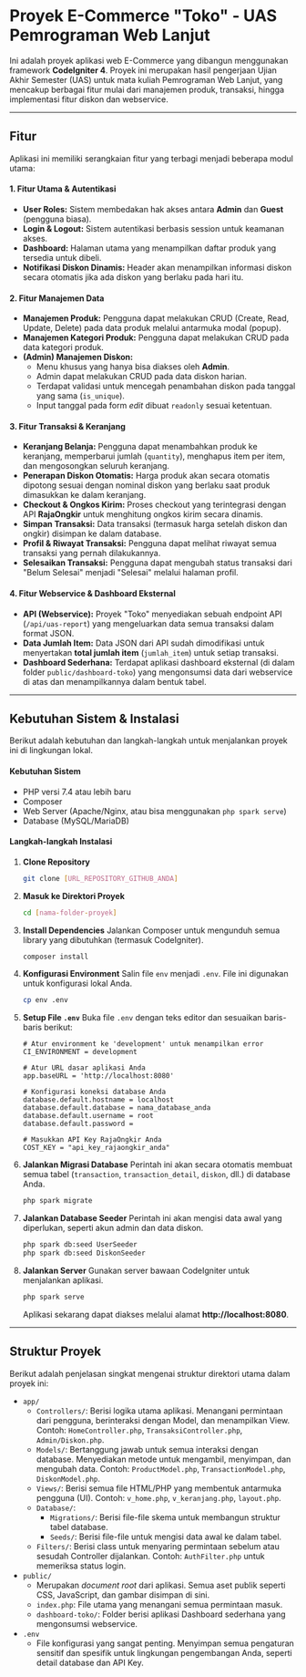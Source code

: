 
# Proyek E-Commerce "Toko" - UAS Pemrograman Web Lanjut

Ini adalah proyek aplikasi web E-Commerce yang dibangun menggunakan framework **CodeIgniter 4**. Proyek ini merupakan hasil pengerjaan Ujian Akhir Semester (UAS) untuk mata kuliah Pemrograman Web Lanjut, yang mencakup berbagai fitur mulai dari manajemen produk, transaksi, hingga implementasi fitur diskon dan webservice.

---

## Fitur

Aplikasi ini memiliki serangkaian fitur yang terbagi menjadi beberapa modul utama:

#### **1. Fitur Utama & Autentikasi**
- **User Roles:** Sistem membedakan hak akses antara **Admin** dan **Guest** (pengguna biasa).
- **Login & Logout:** Sistem autentikasi berbasis session untuk keamanan akses.
- **Dashboard:** Halaman utama yang menampilkan daftar produk yang tersedia untuk dibeli.
- **Notifikasi Diskon Dinamis:** Header akan menampilkan informasi diskon secara otomatis jika ada diskon yang berlaku pada hari itu.

#### **2. Fitur Manajemen Data**
- **Manajemen Produk:** Pengguna dapat melakukan CRUD (Create, Read, Update, Delete) pada data produk melalui antarmuka modal (popup).
- **Manajemen Kategori Produk:** Pengguna dapat melakukan CRUD pada data kategori produk.
- **(Admin) Manajemen Diskon:**
  - Menu khusus yang hanya bisa diakses oleh **Admin**.
  - Admin dapat melakukan CRUD pada data diskon harian.
  - Terdapat validasi untuk mencegah penambahan diskon pada tanggal yang sama (`is_unique`).
  - Input tanggal pada form *edit* dibuat `readonly` sesuai ketentuan.

#### **3. Fitur Transaksi & Keranjang**
- **Keranjang Belanja:** Pengguna dapat menambahkan produk ke keranjang, memperbarui jumlah (`quantity`), menghapus item per item, dan mengosongkan seluruh keranjang.
- **Penerapan Diskon Otomatis:** Harga produk akan secara otomatis dipotong sesuai dengan nominal diskon yang berlaku saat produk dimasukkan ke dalam keranjang.
- **Checkout & Ongkos Kirim:** Proses checkout yang terintegrasi dengan API **RajaOngkir** untuk menghitung ongkos kirim secara dinamis.
- **Simpan Transaksi:** Data transaksi (termasuk harga setelah diskon dan ongkir) disimpan ke dalam database.
- **Profil & Riwayat Transaksi:** Pengguna dapat melihat riwayat semua transaksi yang pernah dilakukannya.
- **Selesaikan Transaksi:** Pengguna dapat mengubah status transaksi dari "Belum Selesai" menjadi "Selesai" melalui halaman profil.

#### **4. Fitur Webservice & Dashboard Eksternal**
- **API (Webservice):** Proyek "Toko" menyediakan sebuah endpoint API (`/api/uas-report`) yang mengeluarkan data semua transaksi dalam format JSON.
- **Data Jumlah Item:** Data JSON dari API sudah dimodifikasi untuk menyertakan **total jumlah item** (`jumlah_item`) untuk setiap transaksi.
- **Dashboard Sederhana:** Terdapat aplikasi dashboard eksternal (di dalam folder `public/dashboard-toko`) yang mengonsumsi data dari webservice di atas dan menampilkannya dalam bentuk tabel.

---

## Kebutuhan Sistem & Instalasi

Berikut adalah kebutuhan dan langkah-langkah untuk menjalankan proyek ini di lingkungan lokal.

#### **Kebutuhan Sistem**
- PHP versi 7.4 atau lebih baru
- Composer
- Web Server (Apache/Nginx, atau bisa menggunakan `php spark serve`)
- Database (MySQL/MariaDB)

#### **Langkah-langkah Instalasi**
1.  **Clone Repository**
    ```bash
    git clone [URL_REPOSITORY_GITHUB_ANDA]
    ```

2.  **Masuk ke Direktori Proyek**
    ```bash
    cd [nama-folder-proyek]
    ```

3.  **Install Dependencies**
    Jalankan Composer untuk mengunduh semua library yang dibutuhkan (termasuk CodeIgniter).
    ```bash
    composer install
    ```

4.  **Konfigurasi Environment**
    Salin file `env` menjadi `.env`. File ini digunakan untuk konfigurasi lokal Anda.
    ```bash
    cp env .env
    ```

5.  **Setup File `.env`**
    Buka file `.env` dengan teks editor dan sesuaikan baris-baris berikut:
    ```
    # Atur environment ke 'development' untuk menampilkan error
    CI_ENVIRONMENT = development

    # Atur URL dasar aplikasi Anda
    app.baseURL = 'http://localhost:8080'

    # Konfigurasi koneksi database Anda
    database.default.hostname = localhost
    database.default.database = nama_database_anda
    database.default.username = root
    database.default.password = 

    # Masukkan API Key RajaOngkir Anda
    COST_KEY = "api_key_rajaongkir_anda"
    ```

6.  **Jalankan Migrasi Database**
    Perintah ini akan secara otomatis membuat semua tabel (`transaction`, `transaction_detail`, `diskon`, dll.) di database Anda.
    ```bash
    php spark migrate
    ```

7.  **Jalankan Database Seeder**
    Perintah ini akan mengisi data awal yang diperlukan, seperti akun admin dan data diskon.
    ```bash
    php spark db:seed UserSeeder
    php spark db:seed DiskonSeeder
    ```

8.  **Jalankan Server**
    Gunakan server bawaan CodeIgniter untuk menjalankan aplikasi.
    ```bash
    php spark serve
    ```
    Aplikasi sekarang dapat diakses melalui alamat **http://localhost:8080**.

---

## Struktur Proyek

Berikut adalah penjelasan singkat mengenai struktur direktori utama dalam proyek ini:

-   `app/`
    -   `Controllers/`: Berisi logika utama aplikasi. Menangani permintaan dari pengguna, berinteraksi dengan Model, dan menampilkan View. Contoh: `HomeController.php`, `TransaksiController.php`, `Admin/Diskon.php`.
    -   `Models/`: Bertanggung jawab untuk semua interaksi dengan database. Menyediakan metode untuk mengambil, menyimpan, dan mengubah data. Contoh: `ProductModel.php`, `TransactionModel.php`, `DiskonModel.php`.
    -   `Views/`: Berisi semua file HTML/PHP yang membentuk antarmuka pengguna (UI). Contoh: `v_home.php`, `v_keranjang.php`, `layout.php`.
    -   `Database/`:
        -   `Migrations/`: Berisi file-file skema untuk membangun struktur tabel database.
        -   `Seeds/`: Berisi file-file untuk mengisi data awal ke dalam tabel.
    -   `Filters/`: Berisi class untuk menyaring permintaan sebelum atau sesudah Controller dijalankan. Contoh: `AuthFilter.php` untuk memeriksa status login.
-   `public/`
    -   Merupakan *document root* dari aplikasi. Semua aset publik seperti CSS, JavaScript, dan gambar disimpan di sini.
    -   `index.php`: File utama yang menangani semua permintaan masuk.
    -   `dashboard-toko/`: Folder berisi aplikasi Dashboard sederhana yang mengonsumsi webservice.
-   `.env`
    -   File konfigurasi yang sangat penting. Menyimpan semua pengaturan sensitif dan spesifik untuk lingkungan pengembangan Anda, seperti detail database dan API Key.
